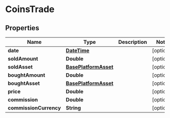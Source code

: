 # CoinsTrade

## Properties
Name | Type | Description | Notes
------------ | ------------- | ------------- | -------------
**date** | [**DateTime**](DateTime.md) |  |  [optional]
**soldAmount** | **Double** |  |  [optional]
**soldAsset** | [**BasePlatformAsset**](BasePlatformAsset.md) |  |  [optional]
**boughtAmount** | **Double** |  |  [optional]
**boughtAsset** | [**BasePlatformAsset**](BasePlatformAsset.md) |  |  [optional]
**price** | **Double** |  |  [optional]
**commission** | **Double** |  |  [optional]
**commissionCurrency** | **String** |  |  [optional]
